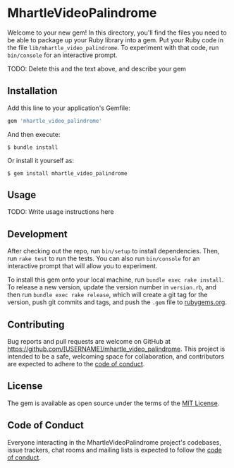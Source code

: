 # MhartleVideoPalindrome

Welcome to your new gem! In this directory, you'll find the files you need to be able to package up your Ruby library into a gem. Put your Ruby code in the file `lib/mhartle_video_palindrome`. To experiment with that code, run `bin/console` for an interactive prompt.

TODO: Delete this and the text above, and describe your gem

## Installation

Add this line to your application's Gemfile:

```ruby
gem 'mhartle_video_palindrome'
```

And then execute:

    $ bundle install

Or install it yourself as:

    $ gem install mhartle_video_palindrome

## Usage

TODO: Write usage instructions here

## Development

After checking out the repo, run `bin/setup` to install dependencies. Then, run `rake test` to run the tests. You can also run `bin/console` for an interactive prompt that will allow you to experiment.

To install this gem onto your local machine, run `bundle exec rake install`. To release a new version, update the version number in `version.rb`, and then run `bundle exec rake release`, which will create a git tag for the version, push git commits and tags, and push the `.gem` file to [rubygems.org](https://rubygems.org).

## Contributing

Bug reports and pull requests are welcome on GitHub at https://github.com/[USERNAME]/mhartle_video_palindrome. This project is intended to be a safe, welcoming space for collaboration, and contributors are expected to adhere to the [code of conduct](https://github.com/[USERNAME]/mhartle_video_palindrome/blob/master/CODE_OF_CONDUCT.md).


## License

The gem is available as open source under the terms of the [MIT License](https://opensource.org/licenses/MIT).

## Code of Conduct

Everyone interacting in the MhartleVideoPalindrome project's codebases, issue trackers, chat rooms and mailing lists is expected to follow the [code of conduct](https://github.com/[USERNAME]/mhartle_video_palindrome/blob/master/CODE_OF_CONDUCT.md).
